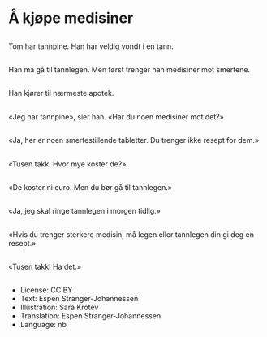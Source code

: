 # Å kjøpe medisiner

##
Tom har tannpine. Han har veldig vondt i en tann.

##
Han må gå til tannlegen. Men først trenger han medisiner mot smertene.

##
Han kjører til nærmeste apotek.

##
«Jeg har tannpine», sier han. «Har du noen medisiner mot det?»

##
«Ja, her er noen smertestillende tabletter. Du trenger ikke resept for dem.»

##
«Tusen takk. Hvor mye koster de?»

##
«De koster ni euro. Men du bør gå til tannlegen.»

##
«Ja, jeg skal ringe tannlegen i morgen tidlig.»

##
«Hvis du trenger sterkere medisin, må legen eller tannlegen din gi deg en resept.»

##
«Tusen takk! Ha det.»

##
* License: CC BY
* Text: Espen Stranger-Johannessen
* Illustration: Sara Krotev
* Translation: Espen Stranger-Johannessen
* Language: nb
